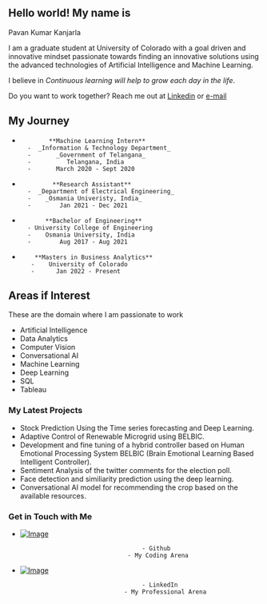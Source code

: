 ## Hello world! My name is
Pavan Kumar Kanjarla

I am a graduate student at University of Colorado with a goal driven and innovative mindset
passionate towards finding an innovative solutions using the advanced technologies of Artificial Intelligence and Machine Learning.

I believe in _Continuous learning will help to grow each day in the life_.

Do you want to work together? 
Reach me out at [Linkedin](https://www.linkedin.com/in/pavan-kumar-kanjarla-022293152) or [e-mail](pavankumark.be21@uceou.edu)


## My Journey

-             **Machine Learning Intern**
        -  _Information & Technology Department_
        -       _Government of Telangana_
        -          Telangana, India
        -       March 2020 - Sept 2020
             
-              **Research Assistant**
        -  _Department of Electrical Engineering_
        -    _Osmania Univeristy, India_
        -        Jan 2021 - Dec 2021
               
-            **Bachelor of Engineering**
        - University College of Engineering
        -    Osmania University, India
        -        Aug 2017 - Aug 2021
                
-         **Masters in Business Analytics**
         -    University of Colorado
         -      Jan 2022 - Present 
            
## Areas if Interest
These are the domain where I am passionate to work

- Artificial Intelligence
- Data Analytics
- Computer Vision
- Conversational AI
- Machine Learning
- Deep Learning
- SQL
- Tableau
        
### My Latest Projects

- Stock Prediction Using the Time series forecasting and Deep Learning.
- Adaptive Control of Renewable Microgrid using BELBIC.
- Development and fine tuning of a hybrid controller based on Human Emotional Processing System BELBIC (Brain Emotional Learning Based Intelligent Controller).
- Sentiment Analysis of the twitter comments for the election poll.
- Face detection and similiarity prediction using the deep learning.
- Conversational AI model for recommending the crop based on the available resources.  


### Get in Touch with Me

- [![Image](https://miro.medium.com/max/700/0*9f5uMrKMjLbzEf7q.png)](https://github.com/pavankumarkanjarla)

                                        - Github
                                    - My Coding Arena
                                  
                                    
                                    
- [![Image](https://thinkdigitalfirst.com/wp-content/uploads/2017/05/linkedin-3157977_1920.jpg)](https://www.linkedin.com/in/pavan-kumar-kanjarla-022293152)

                                        - LinkedIn
                                   - My Professional Arena


